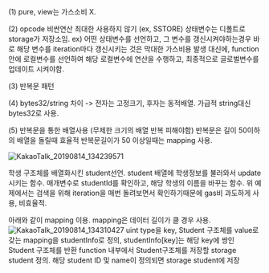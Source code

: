 (1) pure, view는 가스소비 X.

(2) opcode 비싼연산 최대한 사용하지 않기 (ex, SSTORE) 상태변수는 디폴트로 storage가 저장소임.
ex) 어떤 상태변수를 선언하고, 그 변수를 갱신시켜야하는경우 바로 해당 변수를 iteration마다 갱신시키는 것은 막대한 가스비용 발생
대신에, function 안에 로컬변수를 선언하여 해당 로컬변수에 연산을 수행하고, 최종적으로 글로벌변수를 업데이트 시켜야함.

(3) 반복문 패턴

(4) bytes32/string 차이 -> 전자는 고정크기, 후자는 동적배열. 가급적 string대신 bytes32로 사용.

(5) 반복문을 통한 배열사용 (무제한 크기의 배열 반복 피해야함)
반복문은 길이 50이하의 배열을 돌릴때 효율적
반복문길이가 50 이상일때는 mapping 사용.


![KakaoTalk_20190814_134239571](https://user-images.githubusercontent.com/36583413/62995199-84935580-be9a-11e9-8f74-40bc33cfd8fb.png)

학생 구조체를 배열화시킨 student선언. student 배열에 학생정보를 불러와서 update 시키는 함수.
매개변수로 studentId를 확인하고, 해당 학생의 이름을 바꾸는 함수. 
위 예제에서는 검색을 위해 iteration을 매번 돌려보면서 확인하기때문에 gas비 과도하게 사용, 비효율적.

아래와 같이 mapping 이용. mapping은 데이터 길이가 클 경우 사용.
![KakaoTalk_20190814_134310427](https://user-images.githubusercontent.com/36583413/62995205-865d1900-be9a-11e9-88bc-52d60a485244.png)
uint type을 key, Student 구조체를 value로 갖는 mapping을 studentInfo로 정의,
studentInfo[key]는 해당 key에 쌍인 Student 구조체를 반환
function 내부에서 Student구조체를 저장할 storage student 정의. 해당 student ID 및 name이 정의되면 storage student에 저장

